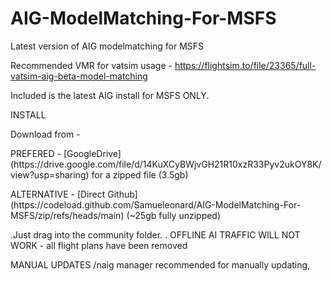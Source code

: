 # AIG-ModelMatching-For-MSFS
Latest version of AIG modelmatching for MSFS

Recommended VMR for vatsim usage - https://flightsim.to/file/23365/full-vatsim-aig-beta-model-matching

Included is the latest AIG install for MSFS ONLY.

INSTALL

Download from - 
<p>PREFERED - [GoogleDrive](https://drive.google.com/file/d/14KuXCyBWjvGH21R10xzR33Pyv2ukOY8K/view?usp=sharing) for a zipped file (3.5gb)</p>
<p>ALTERNATIVE - [Direct Github](https://codeload.github.com/Samueleonard/AIG-ModelMatching-For-MSFS/zip/refs/heads/main) (~25gb fully unzipped)</p>

.Just drag into the community folder.
. OFFLINE AI TRAFFIC WILL NOT WORK - all flight plans have been removed

MANUAL UPDATES
/naig manager recommended for manually updating, 

